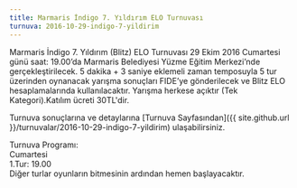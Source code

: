 ```yaml
---
title: Marmaris İndigo 7. Yıldırım ELO Turnuvası
turnuva: 2016-10-29-indigo-7-yildirim
---
```


Marmaris İndigo 7. Yıldırım (Blitz) ELO Turnuvası 29 Ekim 2016 Cumartesi günü saat: 19.00’da Marmaris Belediyesi Yüzme Eğitim Merkezi’nde gerçekleştirilecek. 5 dakika + 3 saniye eklemeli zaman temposuyla 5 tur üzerinden oynanacak yarışma sonuçları FIDE’ye gönderilecek ve Blitz ELO hesaplamalarında kullanılacaktır.
Yarışma herkese açıktır (Tek Kategori).Katılım ücreti 30TL'dir.  

Turnuva sonuçlarına ve detaylarına [Turnuva Sayfasından]({{ site.github.url }}/turnuvalar/2016-10-29-indigo-7-yildirim) ulaşabilirsiniz. 

Turnuva Programı:  
Cumartesi  
1.Tur: 19.00  
Diğer turlar oyunların bitmesinin ardından hemen başlayacaktır.  
